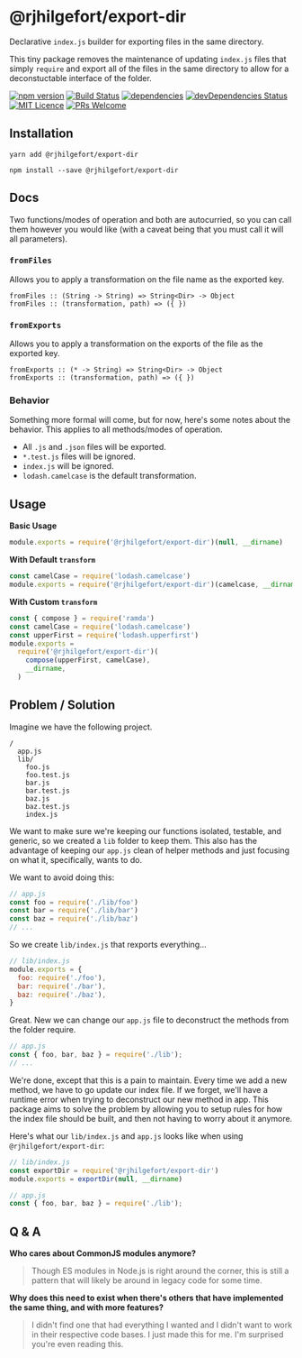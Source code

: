 # @rjhilgefort/export-dir

Declarative `index.js` builder for exporting files in the same directory.

This tiny package removes the maintenance of updating `index.js` files that simply `require` and export all of the files in the same directory to allow for a deconstuctable interface of the folder.

[![npm version](https://badge.fury.io/js/%40rjhilgefort%2Fexport-dir.svg)](https://badge.fury.io/js/%40rjhilgefort%2Fexport-dir)
[![Build Status](https://travis-ci.org/rjhilgefort/export-dir.svg?branch=master)](https://travis-ci.org/rjhilgefort/export-dir)
[![dependencies](https://david-dm.org/rjhilgefort/export-dir.svg)](https://david-dm.org/rjhilgefort/export-dir)
[![devDependencies Status](https://david-dm.org/rjhilgefort/export-dir/dev-status.svg)](https://david-dm.org/rjhilgefort/export-dir?type=dev)
[![MIT Licence](https://badges.frapsoft.com/os/mit/mit.svg?v=103)](https://opensource.org/licenses/mit-license.php)
[![PRs Welcome](https://img.shields.io/badge/PRs-welcome-brightgreen.svg?style=flat)](http://makeapullrequest.com)



## Installation

```
yarn add @rjhilgefort/export-dir
```
```
npm install --save @rjhilgefort/export-dir
```



## Docs

Two functions/modes of operation and both are autocurried, so you can call them however you would like (with a caveat being that you must call it will all parameters).

### `fromFiles`

Allows you to apply a transformation on the file name as the exported key.

```
fromFiles :: (String -> String) => String<Dir> -> Object
fromFiles :: (transformation, path) => ({ })
```

### `fromExports`

Allows you to apply a transformation on the exports of the file as the exported key.

```
fromExports :: (* -> String) => String<Dir> -> Object
fromExports :: (transformation, path) => ({ })
```

### Behavior

Something more formal will come, but for now, here's some notes about the behavior. This applies to all methods/modes of operation.

- All `.js` and `.json` files will be exported.
- `*.test.js` files will be ignored.
- `index.js` will be ignored.
- `lodash.camelcase` is the default transformation.



## Usage

**Basic Usage**

```js
module.exports = require('@rjhilgefort/export-dir')(null, __dirname)
```

**With Default `transform`**

```js
const camelCase = require('lodash.camelcase')
module.exports = require('@rjhilgefort/export-dir')(camelcase, __dirname)
```

**With Custom `transform`**

```js
const { compose } = require('ramda')
const camelCase = require('lodash.camelcase')
const upperFirst = require('lodash.upperfirst')
module.exports =
  require('@rjhilgefort/export-dir')(
    compose(upperFirst, camelCase),
    __dirname,
  )
```



## Problem / Solution

Imagine we have the following project.

```
/
  app.js
  lib/
    foo.js
    foo.test.js
    bar.js
    bar.test.js
    baz.js
    baz.test.js
    index.js
```

We want to make sure we're keeping our functions isolated, testable, and generic, so we created a `lib` folder to keep them. This also has the advantage of keeping our `app.js` clean of helper methods and just focusing on what it, specifically, wants to do.

We want to avoid doing this:

```js
// app.js
const foo = require('./lib/foo')
const bar = require('./lib/bar')
const baz = require('./lib/baz')
// ...
```

So we create `lib/index.js` that rexports everything...

```js
// lib/index.js
module.exports = {
  foo: require('./foo'),
  bar: require('./bar'),
  baz: require('./baz'),
}
```

Great. New we can change our `app.js` file to deconstruct the methods from the folder require.

```js
// app.js
const { foo, bar, baz } = require('./lib');
// ...
```

We're done, except that this is a pain to maintain. Every time we add a new method, we have to go update our index file. If we forget, we'll have a runtime error when trying to deconstruct our new method in app. This package aims to solve the problem by allowing you to setup rules for how the index file should be built, and then not having to worry about it anymore.

Here's what our `lib/index.js` and `app.js` looks like when using `@rjhilgefort/export-dir`:

```js
// lib/index.js
const exportDir = require('@rjhilgefort/export-dir')
module.exports = exportDir(null, __dirname)

// app.js
const { foo, bar, baz } = require('./lib');
```



## Q & A

**Who cares about CommonJS modules anymore?**
> Though ES modules in Node.js is right around the corner, this is still a pattern that will likely be around in legacy code for some time.

**Why does this need to exist when there's others that have implemented the same thing, and with more features?**
> I didn't find one that had everything I wanted and I didn't want to work in their respective code bases. I just made this for me. I'm surprised you're even reading this.
